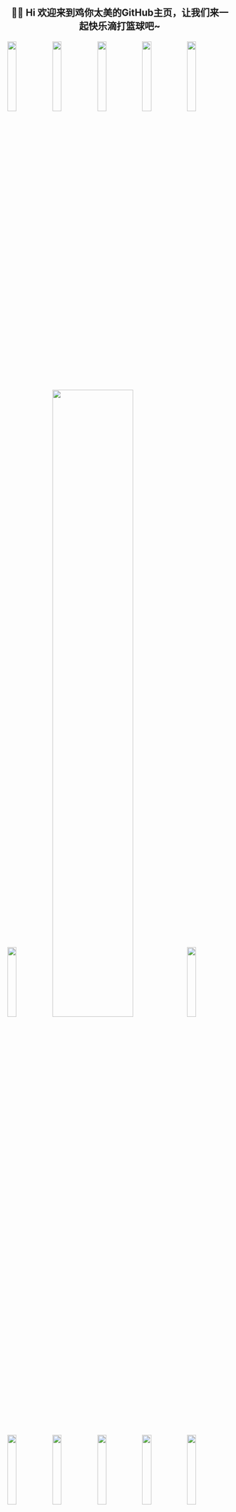 
<h2 align="center">
  
:chicken::basketball: Hi 欢迎来到鸡你太美的GitHub主页，让我们来一起快乐滴打篮球吧~
  
</h2>

<img width="20%"  src = "https://upload-images.jianshu.io/upload_images/9305757-2663249dffd36060.gif?imageMogr2/auto-orient/strip"/><img width="20%" src = "https://upload-images.jianshu.io/upload_images/9305757-2663249dffd36060.gif?imageMogr2/auto-orient/strip"/><img width="20%" src = "https://upload-images.jianshu.io/upload_images/9305757-2663249dffd36060.gif?imageMogr2/auto-orient/strip"/><img width="20%" src = "https://upload-images.jianshu.io/upload_images/9305757-2663249dffd36060.gif?imageMogr2/auto-orient/strip"/><img width="20%" src = "https://upload-images.jianshu.io/upload_images/9305757-2663249dffd36060.gif?imageMogr2/auto-orient/strip"/>
<img width="20%"  src = "https://upload-images.jianshu.io/upload_images/9305757-2663249dffd36060.gif?imageMogr2/auto-orient/strip"/><img  width="60%" src="https://github-readme-stats.vercel.app/api?username=hegaojian&show_icons=true&count_private=true&hide=contribs&include_all_commits=true&theme=highcontrast&bg_color=50,02A5D2,904e95&title_color=E87A9F" /><img width="20%"  src = "https://upload-images.jianshu.io/upload_images/9305757-2663249dffd36060.gif?imageMogr2/auto-orient/strip"/>
<img width="20%"  src = "https://upload-images.jianshu.io/upload_images/9305757-2663249dffd36060.gif?imageMogr2/auto-orient/strip"/><img width="20%" src = "https://upload-images.jianshu.io/upload_images/9305757-2663249dffd36060.gif?imageMogr2/auto-orient/strip"/><img width="20%" src = "https://upload-images.jianshu.io/upload_images/9305757-2663249dffd36060.gif?imageMogr2/auto-orient/strip"/><img width="20%" src = "https://upload-images.jianshu.io/upload_images/9305757-2663249dffd36060.gif?imageMogr2/auto-orient/strip"/><img width="20%" src = "https://upload-images.jianshu.io/upload_images/9305757-2663249dffd36060.gif?imageMogr2/auto-orient/strip"/>
